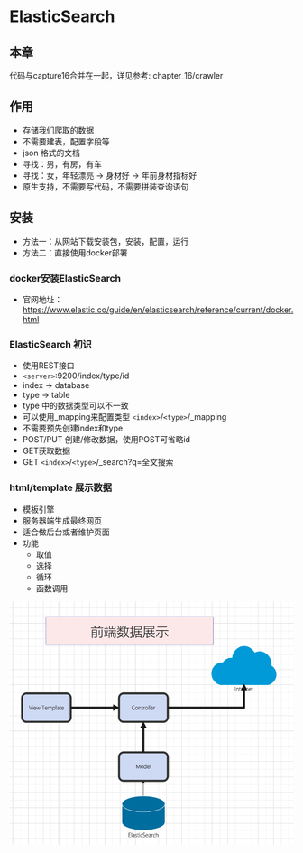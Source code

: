 # ElasticSearch

## 本章

代码与capture16合并在一起，详见参考: chapter_16/crawler

## 作用

- 存储我们爬取的数据
- 不需要建表，配置字段等
- json 格式的文档
- 寻找：男，有房，有车
- 寻找：女，年轻漂亮 -> 身材好 -> 年前身材指标好
- 原生支持，不需要写代码，不需要拼装查询语句

## 安装

- 方法一：从网站下载安装包，安装，配置，运行
- 方法二：直接使用docker部署

### docker安装ElasticSearch

- 官网地址：https://www.elastic.co/guide/en/elasticsearch/reference/current/docker.html

### ElasticSearch 初识

- 使用REST接口
- `<server>`:9200/index/type/id
- index -> database
- type -> table
- type 中的数据类型可以不一致
- 可以使用_mapping来配置类型 `<index>`/`<type>`/_mapping
- 不需要预先创建index和type
- POST/PUT 创建/修改数据，使用POST可省略id
- GET获取数据
- GET `<index>`/`<type>`/_search?q=全文搜索

### html/template 展示数据

- 模板引擎
- 服务器端生成最终网页
- 适合做后台或者维护页面
- 功能
  - 取值
  - 选择
  - 循环
  - 函数调用

![](images/79794e24.png)

